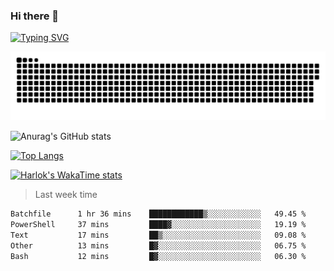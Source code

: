 ### Hi there 👋

<!--
**wray-le/wray-lee* is a ✨ _special_ ✨ repository because its `README.md` (this file) appears on your GitHub profile.

Here are some ideas to get you started:

- 🔭 I’m currently working on ...
- 🌱 I’m currently learning ...
- 👯 I’m looking to collaborate on ...
- 🤔 I’m looking for help with ...
- 💬 Ask me about ...
- 📫 How to reach me: ...
- 😄 Pronouns: ...
- ⚡ Fun fact: ...
-->
[![Typing SVG](https://readme-typing-svg.herokuapp.com?color=91BEF0&vCenter=true&lines=This+is+Wray's+profile;A+noob+developer)](https://git.io/typing-svg)

<p align="center"><a href=#><img src="image/contributions.svg"></a></p>  

![Anurag's GitHub stats](https://github-readme-stats.vercel.app/api?username=wray-lee&show_icons=true&theme=tokyonight)


[![Top Langs](https://github-readme-stats.vercel.app/api/top-langs/?username=wray-lee&exclude_repo=wray-lee.github.io,wray-lee&layout=donut)](https://github.com/anuraghazra/github-readme-stats)


[![Harlok's WakaTime stats](https://github-readme-stats.vercel.app/api/wakatime?username=wray)](https://github.com/anuraghazra/github-readme-stats)

> Last week time

<!--START_SECTION:waka-->

```txt
Batchfile      1 hr 36 mins    ████████████▒░░░░░░░░░░░░   49.45 %
PowerShell     37 mins         ████▓░░░░░░░░░░░░░░░░░░░░   19.19 %
Text           17 mins         ██▒░░░░░░░░░░░░░░░░░░░░░░   09.08 %
Other          13 mins         █▓░░░░░░░░░░░░░░░░░░░░░░░   06.75 %
Bash           12 mins         █▓░░░░░░░░░░░░░░░░░░░░░░░   06.30 %
```

<!--END_SECTION:waka-->
